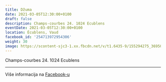 ```yaml
---
title: Džuma
date: 2021-03-05T12:30:00+0100
draft: false
description: Champs-courbes 24. 1024 Ecublens
eventDate: 2021-03-05T12:30:00+0100
location: Écublens, Vaud
facebook_id: '254713972954306'
weight: 30
image: https://scontent-sjc3-1.xx.fbcdn.net/v/t1.6435-9/155294275_3695079563921169_4909597834044538694_n.jpg?_nc_cat=101&ccb=1-7&_nc_sid=9e60e4&_nc_ohc=_IfAkhzT0mMQ7kNvwEvvw_7&_nc_oc=AdmI2bwkmBQ9_Qzv4N-7NZa-jFw6qYgetHwOHF1Iqzbn0e_J0ws7vbh7KyATB-3UPac&_nc_zt=23&_nc_ht=scontent-sjc3-1.xx&edm=ABTKTjYEAAAA&_nc_gid=QA0vnya-EtuvDfDcoRAE_Q&oh=00_AfOEutghmkFSwHKRHIfxYR8q2DTeQnwGo_GG4vsO3mf4yg&oe=688189DB
---
```


Champs-courbes 24. 1024 Ecublens

---

Više informacija na [Facebook-u](https://facebook.com/events/254713972954306)